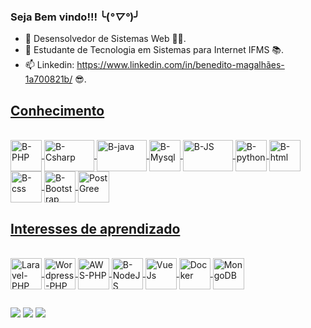 ### Seja Bem vindo!!! ╰(*°▽°*)╯

- 🔭 Desensolvedor de Sistemas Web 👨‍💻.
- 🌱 Estudante de Tecnologia em Sistemas para Internet IFMS 📚.
- 📫 Linkedin: https://www.linkedin.com/in/benedito-magalhães-1a700821b/ 😎.

<div align="center">
<a href="https://github.com/Bencx1">
</div>

##
<h2>Conhecimento</h2>
<div style="display: inline_block"><br>
<img align="center" alt="B-PHP" height="50" widht="80" src="https://cdn.jsdelivr.net/gh/devicons/devicon/icons/php/php-original.svg" />
<img align="center" alt="B-Csharp" height="50" width="80" src="https://cdn.jsdelivr.net/gh/devicons/devicon/icons/csharp/csharp-original.svg">
<img align="center" alt="B-java" height="50" width="80" src="https://cdn.jsdelivr.net/gh/devicons/devicon/icons/java/java-original.svg"/>
<img align="center" alt="B-Mysql" height="50" widht="80" src="https://cdn.jsdelivr.net/gh/devicons/devicon/icons/mysql/mysql-original-wordmark.svg" />
<img align="center" alt="B-JS" height="50" width="80" src="https://cdn.jsdelivr.net/gh/devicons/devicon/icons/javascript/javascript-original.svg"/>
<img align="center" alt="B-python" height="50" widht="80" src="https://cdn.jsdelivr.net/gh/devicons/devicon/icons/python/python-original.svg" />
<img align="center" alt="B-html" height="50" widht="80" src="https://cdn.jsdelivr.net/gh/devicons/devicon/icons/html5/html5-original.svg" />
<img align="center" alt="B-css" height="50" widht="80" src="https://cdn.jsdelivr.net/gh/devicons/devicon/icons/css3/css3-original.svg" />
<img align="center" alt="B-Bootstrap" height="50" widht="80" src="https://cdn.jsdelivr.net/gh/devicons/devicon/icons/bootstrap/bootstrap-original.svg" />
<img align="Center" alt="PostGree" height="50" widht="80" src="https://cdn.jsdelivr.net/gh/devicons/devicon/icons/postgresql/postgresql-original.svg" />
</div>

##
<h2>Interesses de aprendizado</h2>
<div style:"display: inline_block"><br>
<img align="center" alt="Laravel-PHP" height="50" widht="80" src="https://cdn.jsdelivr.net/gh/devicons/devicon/icons/laravel/laravel-plain.svg" />
<img align="center" alt="Wordpress-PHP" height="50" widht="80" src="https://cdn.jsdelivr.net/gh/devicons/devicon/icons/wordpress/wordpress-original.svg" />
<img align="center" alt="AWS-PHP" height="50" widht="80" src="https://cdn.jsdelivr.net/gh/devicons/devicon/icons/amazonwebservices/amazonwebservices-original-wordmark.svg" />
<img align="center" alt="B-NodeJS" height="50" widht="80" src="https://cdn.jsdelivr.net/gh/devicons/devicon/icons/nodejs/nodejs-original.svg"/>
<img align="center" alt="VueJs" height="50" widht="80" src="https://cdn.jsdelivr.net/gh/devicons/devicon/icons/vuejs/vuejs-original.svg" />
<img align="center" alt="Docker" height="50" widht="80" src="https://cdn.jsdelivr.net/gh/devicons/devicon/icons/docker/docker-plain-wordmark.svg" />
<img align="center" alt="MongoDB" height="50" widht="80" src="https://cdn.jsdelivr.net/gh/devicons/devicon/icons/mongodb/mongodb-original-wordmark.svg" />
</div>

##

<div>
<a href = "mailto:bencaceres1799@gmail.com"><img src="https://img.shields.io/badge/-Gmail-%23333?style=for-the-badge&logo=gmail&logoColor=white" target="_blank"></a>
<a href="https://www.linkedin.com/in/benedito-magalhães-1a700821b" target="_blank"><img src="https://img.shields.io/badge/-LinkedIn-%230077B5?style=for-the-badge&logo=linkedin&logoColor=white" target="_blank"></a>
<a href="https://www.instagram.com/_bene616/" target="_blank"><img src="https://img.shields.io/badge/-Instagram-%23E4405F?style=for-the-badge&logo=instagram&logoColor=white" target="_blank"></a>

</div>
